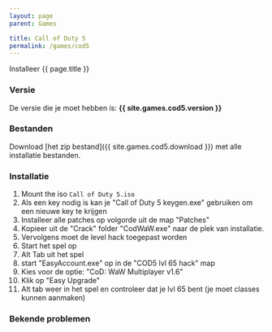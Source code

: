 ```yaml
---
layout: page
parent: Games

title: Call of Duty 5
permalink: /games/cod5
---
```


Installeer {{ page.title }}

### Versie

De versie die je moet hebben is: **{{ site.games.cod5.version }}**

### Bestanden

Download [het zip bestand]({{ site.games.cod5.download }}) met alle
installatie bestanden.

### Installatie

1. Mount the iso `Call of Duty 5.iso`
2. Als een key nodig is kan je "Call of Duty 5 keygen.exe" gebruiken om een nieuwe key te krijgen
3. Installeer alle patches op volgorde uit de map "Patches"
4. Kopieer uit de "Crack" folder "CodWaW.exe" naar de plek van installatie.
5. Vervolgens moet de level hack toegepast worden
6. Start het spel op
7. Alt Tab uit het spel
8. start "EasyAccount.exe" op in de "COD5 lvl 65 hack" map
9. Kies voor de optie: "CoD: WaW Multiplayer v1.6"
10. Klik op "Easy Upgrade"
11. Alt tab weer in het spel en controleer dat je lvl 65 bent (je moet classes kunnen aanmaken)

### Bekende problemen
